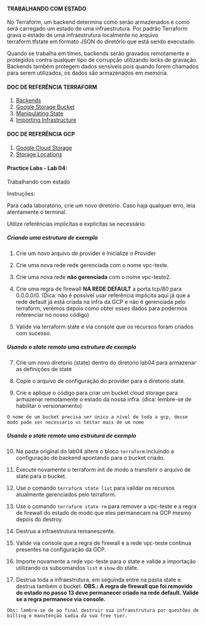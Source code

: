 #### TRABALHANDO COM ESTADO

No Terraform, um backend determina como serão armazenados e como será carregado um estado de uma infraestrutura. Por padrão Terraform grava o estado de uma infraestrutura localmente no arquivo terraform.tfstate em formato JSON do diretório que está sendo executado.

Quando se trabalha em times, backends serão gravados remotamente e protegidos contra qualquer tipo de corrupção utilizando locks de gravação. Backends também protegem dados sensíveis pois quando forem chamados para serem utilizados, os dados são armazenados em memória.

#### DOC DE REFERÊNCIA TERRAFORM

1. [Backends](https://www.terraform.io/language/settings/backends/configuration "Backends")
2. [Google Storage Bucket](https://registry.terraform.io/providers/hashicorp/google/latest/docs/resources/storage_bucket "Google Storage Bucket")
3. [Manipulating State](https://www.terraform.io/cli/state "Manipulating State")
4. [Importing Infrastructure](https://www.terraform.io/cli/import "Importing Infrastructure")


#### DOC DE REFERÊNCIA GCP

1. [Google Cloud Storage](https://cloud.google.com/storage/docs "Google Cloud Storage")
2. [Storage Locations](https://cloud.google.com/storage/docs/locations "Storage Locations")

#### Practice Labs - Lab 04: 

Trabalhando com estado

Instruções:

Para cada laboratório, crie um novo diretório. Caso haja qualquer erro, leia atentamente o terminal.

Utilize referências implicitas e explicitas se necessário.

##### Criando uma estrutura de exemplo

1. Crie um novo arquivo de provider e inicialize o Provider

2. Crie uma nova rede rede gerenciada com o nome vpc-teste.

3. Crie uma nova rede **não gerenciada** com o nome vpc-teste2.

4. Crie uma regra de firewall **NA REDE DEFAULT** a porta tcp/80 para 0.0.0.0/0. (Dica: não é possível usar referência implicita aqui já que a rede default já está criada na infra da GCP e não é gerenciada pelo terraform, veremos depois como obter esses dados para podermos referenciar no nosso código)

6. Valide via terraform state e via console que os recursos foram criados com sucesso.

##### Usando o state remoto uma estrutura de exemplo

7. Crie um novo diretorio (state) dentro do diretorio lab04 para armazenar as definições de state

8. Copie o arquivo de configuração do provider para o diretorio state.

9. Crie e aplique o código para criar um bucket cloud storage para armazenar remotamente o estado da nossa infra. (dica: lembre-se de habilitar o versionamento)

`
O nome de um bucket precisa ser único a nível de toda a gcp, desse modo pode ser necessario vc testar mais de um nome
`

##### Usando o state remoto uma estrutura de exemplo

10. Na pasta original do lab04 altere o bloco `terraform` incluindo a configuração de backend apontando para o bucket criado.

11. Execute novamente o terraform init de modo a transferir o arquivo de state para o bucket.

12. Use o comando `terraform state list` para validar os recursos atualmente gerenciados pelo terraform.

13. Use o comando `terraform state rm` para remover a vpc-teste e a regra de firewall do estado de modo que eles permanecam na GCP mesmo depois do destroy.

14. Destrua a infraestrutura remanescente.

15. Valide via console que a regra de firewall e a rede vpc-teste continua presentes na configuração da GCP.

16. Importe novamente a rede vpc-teste para o state e valide a importação utilizando os subcomandos `list` e `show` do state.

17. Destrua toda a infraestrutura, em seguinda entre na pasta state e destrua também o bucket. **OBS.: A regra de firewall que foi removido do estado  no passo 13 deve permanecer criado na rede default. Valide se a regra permanece via console.**

`
Obs: lembre-se de ao final destruir sua infraestrutura por questões de billing e manutenção sadia da sua free tier.
`